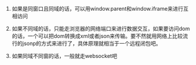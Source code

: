 1. 如果是同窗口且同域的话，可以用window.parent和window.iframe来进行互相访问


2. 如果不同域的话，只能走浏览器的网络端口来进行数据交互，如果要访问dom的话，一个可以把dom转换成xml或者json来传输。要不然就用网络上比较流行的jsonp的方式来进行了，具体原理就相当于一个远程闭包吧。

3. 如果同域不同窗的话，一般就走websocket吧
